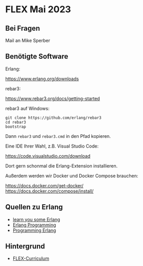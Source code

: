 # FLEX Mai 2023

## Bei Fragen

Mail an Mike Sperber

## Benötigte Software

Erlang:

https://www.erlang.org/downloads

rebar3:

https://www.rebar3.org/docs/getting-started

rebar3 auf Windows:


```
git clone https://github.com/erlang/rebar3
cd rebar3
bootstrap
```

Dann `rebar3` und `rebar3.cmd` in den Pfad kopieren.

Eine IDE Ihrer Wahl, z.B. Visual Studio Code:

https://code.visualstudio.com/download

Dort gern schonmal die Erlang-Extension installieren.

Außerdem werden wir Docker und Docker Compose brauchen:

https://docs.docker.com/get-docker/
https://docs.docker.com/compose/install/

## Quellen zu Erlang

- [learn you some Erlang](https://learnyousomeerlang.com/)
- [Erlang Programming](https://www.oreilly.com/library/view/erlang-programming/9780596803940/)
- [Programming Erlang](https://pragprog.com/titles/jaerlang2/programming-erlang-2nd-edition/)

## Hintergrund

- [FLEX-Curriculum](https://www.isaqb.org/certifications/cpsa-certifications/cpsa-advanced-level/flex/)
